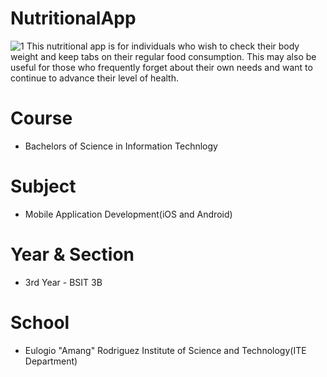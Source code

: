 # NutritionalApp
![1](https://user-images.githubusercontent.com/109723640/180247441-0a24c42d-a9c0-41d8-9a64-552f5689b554.jpg)
This nutritional app is for individuals who wish to check their body weight and keep tabs on their regular food consumption. This may also be useful for those who frequently forget about their own needs and want to continue to advance their level of health.
# Course
* Bachelors of Science in Information Technlogy
# Subject
* Mobile Application Development(iOS and Android)
# Year & Section
* 3rd Year - BSIT 3B
# School
* Eulogio "Amang" Rodriguez Institute of Science and Technology(ITE Department)
